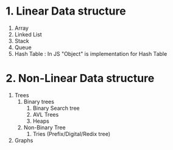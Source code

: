 # 1. Linear Data structure

1. Array
2. Linked List
3. Stack
4. Queue
5. Hash Table : In JS "Object" is implementation for Hash Table

# 2. Non-Linear Data structure

1. Trees
   1. Binary trees
      1. Binary Search tree
      2. AVL Trees
      3. Heaps
   2. Non-Binary Tree
      1. Tries (Prefix/Digital/Redix tree)
2. Graphs
